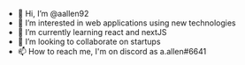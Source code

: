 - 👋 Hi, I’m @aallen92
- 👀 I’m interested in web applications using new technologies
- 🌱 I’m currently learning react and nextJS
- 💞️ I’m looking to collaborate on startups
- 📫 How to reach me, I'm on discord as a.allen#6641

<!---
aallen92/aallen92 is a ✨ special ✨ repository because its `README.md` (this file) appears on your GitHub profile.
You can click the Preview link to take a look at your changes.
--->
